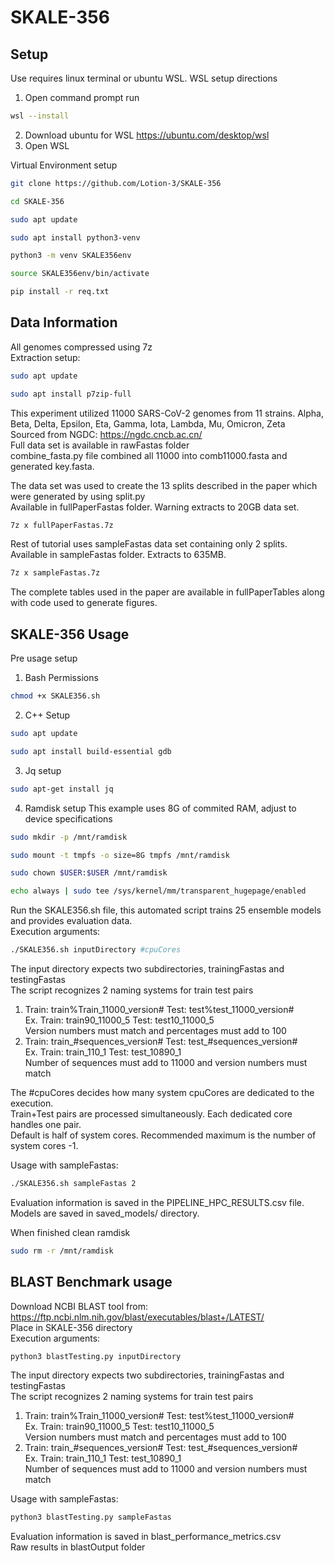 # SKALE-356

## Setup

Use requires linux terminal or ubuntu WSL.
WSL setup directions
1. Open command prompt run
```bash
wsl --install
```
2. Download ubuntu for WSL https://ubuntu.com/desktop/wsl
3. Open WSL

Virtual Environment setup  
```bash
git clone https://github.com/Lotion-3/SKALE-356
```
```bash
cd SKALE-356
```
```bash
sudo apt update
```
```bash
sudo apt install python3-venv
```
```bash
python3 -m venv SKALE356env
```
```bash
source SKALE356env/bin/activate
```
```bash
pip install -r req.txt
```

## Data Information  
All genomes compressed using 7z   
Extraction setup:  
```bash
sudo apt update
```
```bash
sudo apt install p7zip-full
```
This experiment utilized 11000 SARS-CoV-2 genomes from 11 strains. Alpha, Beta, Delta, Epsilon, Eta, Gamma, Iota, Lambda, Mu, Omicron, Zeta  
Sourced from NGDC: https://ngdc.cncb.ac.cn/  
Full data set is available in rawFastas folder  
combine_fasta.py file combined all 11000 into comb11000.fasta and generated key.fasta.     

The data set was used to create the 13 splits described in the paper which were generated by using split.py   
Available in fullPaperFastas folder. Warning extracts to 20GB data set.  
```bash
7z x fullPaperFastas.7z
```

Rest of tutorial uses sampleFastas data set containing only 2 splits.  
Available in sampleFastas folder. Extracts to 635MB.  
```bash
7z x sampleFastas.7z
```

The complete tables used in the paper are available in fullPaperTables along with code used to generate figures.  

## SKALE-356 Usage  
Pre usage setup  
1. Bash Permissions  
```bash
chmod +x SKALE356.sh
```
2. C++ Setup
```bash
sudo apt update
```
```bash
sudo apt install build-essential gdb
```
3. Jq setup
```bash
sudo apt-get install jq
```
4. Ramdisk setup
This example uses 8G of commited RAM, adjust to device specifications   
```bash
sudo mkdir -p /mnt/ramdisk
```
```bash
sudo mount -t tmpfs -o size=8G tmpfs /mnt/ramdisk
```
```bash
sudo chown $USER:$USER /mnt/ramdisk
```
```bash
echo always | sudo tee /sys/kernel/mm/transparent_hugepage/enabled
```
Run the SKALE356.sh file, this automated script trains 25 ensemble models and provides evaluation data.  
Execution arguments:  
```bash
./SKALE356.sh inputDirectory #cpuCores
```
The input directory expects two subdirectories, trainingFastas and testingFastas    
The script recognizes 2 naming systems for train test pairs  
1. Train: train%Train_11000_version# Test: test%test_11000_version#  
Ex. Train: train90_11000_5 Test: test10_11000_5  
Version numbers must match and percentages must add to 100  
2. Train: train_#sequences_version# Test: test_#sequences_version#   
Ex. Train: train_110_1 Test: test_10890_1  
Number of sequences must add to 11000 and version numbers must match  

The #cpuCores decides how many system cpuCores are dedicated to the execution.   
Train+Test pairs are processed simultaneously. Each dedicated core handles one pair.  
Default is half of system cores. Recommended maximum is the number of system cores -1.  

Usage with sampleFastas:  
```bash
./SKALE356.sh sampleFastas 2
```
Evaluation information is saved in the PIPELINE_HPC_RESULTS.csv file.  
Models are saved in saved_models/ directory.  

When finished clean ramdisk
```bash
sudo rm -r /mnt/ramdisk
```

## BLAST Benchmark usage
Download NCBI BLAST tool from: 
https://ftp.ncbi.nlm.nih.gov/blast/executables/blast+/LATEST/  
Place in SKALE-356 directory  
Execution arguments:
```bash
python3 blastTesting.py inputDirectory
```
The input directory expects two subdirectories, trainingFastas and testingFastas    
The script recognizes 2 naming systems for train test pairs  
1. Train: train%Train_11000_version# Test: test%test_11000_version#  
Ex. Train: train90_11000_5 Test: test10_11000_5  
Version numbers must match and percentages must add to 100  
2. Train: train_#sequences_version# Test: test_#sequences_version#   
Ex. Train: train_110_1 Test: test_10890_1  
Number of sequences must add to 11000 and version numbers must match

Usage with sampleFastas:
```bash  
python3 blastTesting.py sampleFastas
```

Evaluation information is saved in blast_performance_metrics.csv  
Raw results in blastOutput folder  


